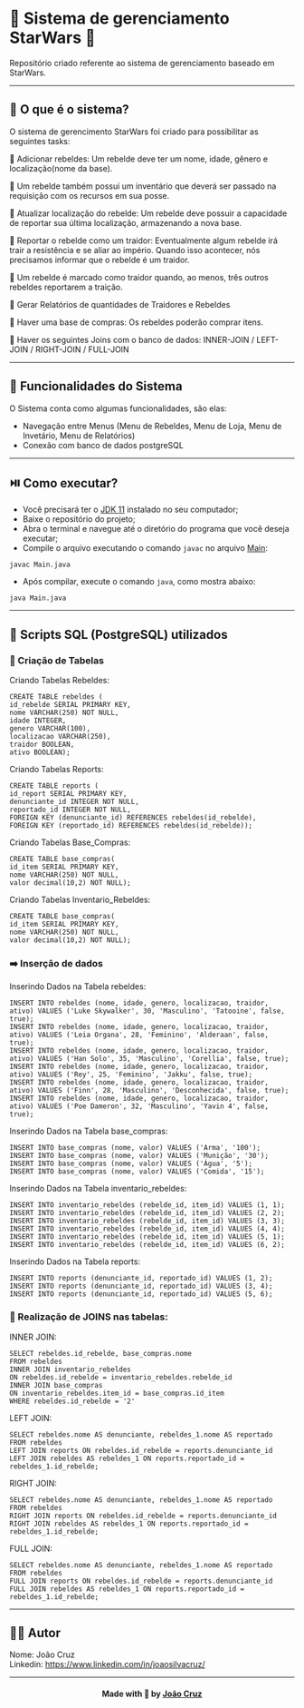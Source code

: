 # 💫 Sistema de gerenciamento StarWars 💫

Repositório criado referente ao sistema de gerenciamento baseado em StarWars.

---

## 🛫 O que é o sistema?

O sistema de gerencimento StarWars foi criado para possibilitar as seguintes tasks:

🔸 Adicionar rebeldes: Um rebelde deve ter um nome, idade, gênero e localização(nome da base).  

🔸 Um rebelde também possui um inventário que deverá ser passado na requisição com os recursos em sua posse.  

🔸 Atualizar localização do rebelde: Um rebelde deve possuir a capacidade de reportar sua última localização, armazenando a nova base.  

🔸 Reportar o rebelde como um traidor: Eventualmente algum rebelde irá trair a resistência e se aliar ao império. Quando isso acontecer, nós precisamos informar que o rebelde é um traidor.  

🔸 Um rebelde é marcado como traidor quando, ao menos, três outros rebeldes reportarem a traição.  

🔸 Gerar Relatórios de quantidades de Traidores e Rebeldes  

🔸 Haver uma base de compras: Os rebeldes poderão comprar itens.  

🔸 Haver os seguintes Joins com o banco de dados: INNER-JOIN / LEFT-JOIN / RIGHT-JOIN / FULL-JOIN  


---

## 📱 Funcionalidades do Sistema

O Sistema conta como algumas funcionalidades, são elas:

- Navegação entre Menus (Menu de Rebeldes, Menu de Loja, Menu de Invetário, Menu de Relatórios)
- Conexão com banco de dados postgreSQL

---

## ⏯️ Como executar?

- Você precisará ter o [JDK 11](https://www.oracle.com/java/technologies/downloads/#java11) instalado no seu computador;
- Baixe o repositório do projeto;
- Abra o terminal e navegue até o diretório do programa que você deseja executar;
- Compile o arquivo executando o comando `javac` no arquivo [Main](https://github.com/joaocruzzup/starWarsAPI/blob/main/src/main/java/org/example/Main.java):
```
javac Main.java
```
- Após compilar, execute o comando `java`, como mostra abaixo:
```
java Main.java
```
---

## 🐘 Scripts SQL (PostgreSQL) utilizados

### 📲 Criação de Tabelas

Criando Tabelas Rebeldes: 
```
CREATE TABLE rebeldes (
id_rebelde SERIAL PRIMARY KEY,
nome VARCHAR(250) NOT NULL,
idade INTEGER,
genero VARCHAR(100),
localizacao VARCHAR(250),
traidor BOOLEAN,
ativo BOOLEAN);
```

Criando Tabelas Reports: 
```
CREATE TABLE reports (
id_report SERIAL PRIMARY KEY,
denunciante_id INTEGER NOT NULL,
reportado_id INTEGER NOT NULL,
FOREIGN KEY (denunciante_id) REFERENCES rebeldes(id_rebelde),
FOREIGN KEY (reportado_id) REFERENCES rebeldes(id_rebelde));
```

Criando Tabelas Base_Compras: 
```
CREATE TABLE base_compras(
id_item SERIAL PRIMARY KEY,
nome VARCHAR(250) NOT NULL,
valor decimal(10,2) NOT NULL);
```

Criando Tabelas Inventario_Rebeldes: 
```
CREATE TABLE base_compras(
id_item SERIAL PRIMARY KEY,
nome VARCHAR(250) NOT NULL,
valor decimal(10,2) NOT NULL);
```

### ➡️ Inserção de dados

Inserindo Dados na Tabela rebeldes: 
```
INSERT INTO rebeldes (nome, idade, genero, localizacao, traidor, ativo) VALUES ('Luke Skywalker', 30, 'Masculino', 'Tatooine', false, true);
INSERT INTO rebeldes (nome, idade, genero, localizacao, traidor, ativo) VALUES ('Leia Organa', 28, 'Feminino', 'Alderaan', false, true);
INSERT INTO rebeldes (nome, idade, genero, localizacao, traidor, ativo) VALUES ('Han Solo', 35, 'Masculino', 'Corellia', false, true);
INSERT INTO rebeldes (nome, idade, genero, localizacao, traidor, ativo) VALUES ('Rey', 25, 'Feminino', 'Jakku', false, true);
INSERT INTO rebeldes (nome, idade, genero, localizacao, traidor, ativo) VALUES ('Finn', 28, 'Masculino', 'Desconhecida', false, true);
INSERT INTO rebeldes (nome, idade, genero, localizacao, traidor, ativo) VALUES ('Poe Dameron', 32, 'Masculino', 'Yavin 4', false, true);
```

Inserindo Dados na Tabela base_compras: 
```
INSERT INTO base_compras (nome, valor) VALUES ('Arma', '100');
INSERT INTO base_compras (nome, valor) VALUES ('Munição', '30');
INSERT INTO base_compras (nome, valor) VALUES ('Água', '5');
INSERT INTO base_compras (nome, valor) VALUES ('Comida', '15');
```

Inserindo Dados na Tabela inventario_rebeldes:
```
INSERT INTO inventario_rebeldes (rebelde_id, item_id) VALUES (1, 1); 
INSERT INTO inventario_rebeldes (rebelde_id, item_id) VALUES (2, 2);
INSERT INTO inventario_rebeldes (rebelde_id, item_id) VALUES (3, 3); 
INSERT INTO inventario_rebeldes (rebelde_id, item_id) VALUES (4, 4); 
INSERT INTO inventario_rebeldes (rebelde_id, item_id) VALUES (5, 1); 
INSERT INTO inventario_rebeldes (rebelde_id, item_id) VALUES (6, 2); 
```

Inserindo Dados na Tabela reports:
```
INSERT INTO reports (denunciante_id, reportado_id) VALUES (1, 2);
INSERT INTO reports (denunciante_id, reportado_id) VALUES (3, 4); 
INSERT INTO reports (denunciante_id, reportado_id) VALUES (5, 6);
```

### 🔀 Realização de JOINS nas tabelas:

INNER JOIN:
```
SELECT rebeldes.id_rebelde, base_compras.nome  
FROM rebeldes 
INNER JOIN inventario_rebeldes
ON rebeldes.id_rebelde = inventario_rebeldes.rebelde_id 
INNER JOIN base_compras 
ON inventario_rebeldes.item_id = base_compras.id_item 
WHERE rebeldes.id_rebelde = '2'
```

LEFT JOIN:
```
SELECT rebeldes.nome AS denunciante, rebeldes_1.nome AS reportado
FROM rebeldes
LEFT JOIN reports ON rebeldes.id_rebelde = reports.denunciante_id
LEFT JOIN rebeldes AS rebeldes_1 ON reports.reportado_id = rebeldes_1.id_rebelde;
```

RIGHT JOIN:
```
SELECT rebeldes.nome AS denunciante, rebeldes_1.nome AS reportado
FROM rebeldes
RIGHT JOIN reports ON rebeldes.id_rebelde = reports.denunciante_id
RIGHT JOIN rebeldes AS rebeldes_1 ON reports.reportado_id = rebeldes_1.id_rebelde;
```

FULL JOIN:
```
SELECT rebeldes.nome AS denunciante, rebeldes_1.nome AS reportado
FROM rebeldes
FULL JOIN reports ON rebeldes.id_rebelde = reports.denunciante_id
FULL JOIN rebeldes AS rebeldes_1 ON reports.reportado_id = rebeldes_1.id_rebelde;
```

---

## 👨‍💻 Autor

Nome: João Cruz<br>Linkedin: https://www.linkedin.com/in/joaosilvacruz/

---

<h4 align=center>Made with 💚 by <a href="https://github.com/joaocruzzup">João Cruz</a></h4>

